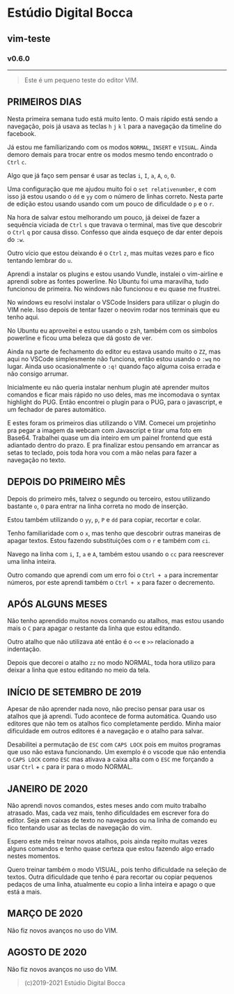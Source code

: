 # Estúdio Digital Bocca

## vim-teste

### v0.6.0

---

> Este é um pequeno teste do editor VIM.

## PRIMEIROS DIAS

Nesta primeira semana tudo está muito lento. O mais rápido está sendo a navegação, pois já usava as teclas `h` `j` `k` `l` para a navegação da timeline do facebook.

Já estou me famíliarizando com os modos `NORMAL`, `INSERT` e `VISUAL`. Ainda demoro demais para trocar entre os modos mesmo tendo encontrado o `Ctrl` `c`.

Algo que já faço sem pensar é usar as teclas `i`, `I`, `a`, `A`, `o`, `O`.

Uma configuração que me ajudou muito foi o `set relativenumber`, e com isso já estou usando o `dd` e `yy` com o número de linhas correto. Nesta parte de edição estou usando usando com um pouco de dificuldade o `p` e o `r`.

Na hora de salvar estou melhorando um pouco, já deixei de fazer a sequência viciada de `Ctrl` `s` que travava o terminal, mas tive que descobrir o `Ctrl` `q` por causa disso. Confesso que ainda esqueço de dar enter depois do `:w`.

Outro vício que estou deixando é o `Ctrl` `z`, mas muitas vezes paro e fico tentando lembrar do `u`.

Aprendi a instalar os plugins e estou usando Vundle, instalei o vim-airline e aprendi sobre as fontes powerline. No Ubuntu foi uma maravilha, tudo funcionou de primeira. No windows não funcionou e eu quase me frustrei.

No windows eu resolvi instalar o VSCode Insiders para utilizar o plugin do VIM nele. Isso depois de tentar fazer o neovim rodar nos terminais que eu tenho aqui.

No Ubuntu eu aproveitei e estou usando o zsh, também com os simbolos powerline e ficou uma beleza que dá gosto de ver.

Ainda na parte de fechamento do editor eu estava usando muito o `ZZ`, mas aqui no VSCode simplesmente não funciona, então estou usando o `:wq` no lugar. Ainda uso ocasionalmente o `:q!` quando faço alguma coisa errada e não consigo arrumar.

Inicialmente eu não queria instalar nenhum plugin até aprender muitos comandos e ficar mais rápido no uso deles, mas me incomodava o syntax highlight do PUG. Então encontrei o plugin para o PUG, para o javascript, e um fechador de pares automático.

E estes foram os primeiros dias utilizando o VIM. Comecei um projetinho pra pegar a imagem da webcam com Javascript e tirar uma foto em Base64. Trabalhei quase um dia inteiro em um painel frontend que está adiantado dentro do prazo. E pra finalizar estou pensando em arrancar as setas to teclado, pois toda hora vou com a mão nelas para fazer a navegação no texto.

## DEPOIS DO PRIMEIRO MÊS

Depois do primeiro mês, talvez o segundo ou terceiro, estou utilizando bastante `o`, `O` para entrar na linha correta no modo de inserção.

Estou também utilizando o `yy`, `p`, `P` e `dd` para copiar, recortar e colar.

Tenho familiaridade com o `x`, mas tenho que descobrir outras maneiras de apagar textos. Estou fazendo substituições com o `r` e também com `ci`.

Navego na linha com `i`, `I`, `a` e `A`, também estou usando o `cc` para reescrever uma linha inteira.

Outro comando que aprendi com um erro foi o `Ctrl + a` para incrementar números, por este aprendi também o `Ctrl + x` para fazer o decremento.

## APÓS ALGUNS MESES

Não tenho aprendido muitos novos comando ou atalhos, mas estou usando mais o `C` para apagar o restante da linha que estou editando.

Outro atalho que não utilizava até então é o `<<` e `>>` relacionado a indentação.

Depois que decorei o atalho `zz` no modo NORMAL, toda hora utilizo para deixar a linha que estou editando no meio da tela.

## INÍCIO DE SETEMBRO DE 2019

Apesar de não aprender nada novo, não preciso pensar para usar os atalhos que já aprendi. Tudo acontece de forma automática. Quando uso editores que não tem os atalhos fico completamente perdido. Minha maior dificuldade em outros editores é a navegação e o atalho para salvar.

Desabilitei a permutação de `ESC` com `CAPS LOCK` pois em muitos programas que uso não estava funcionando. Um exemplo é o vscode que não entendia o `CAPS LOCK` como `ESC` mas ativava a caixa alta com o `ESC` me forçando a usar `Ctrl` + `c` para ir para o modo NORMAL.

## JANEIRO DE 2020

Não aprendi novos comandos, estes meses ando com muito trabalho atrasado. Mas, cada vez mais, tenho dificuldades em escrever fora do editor. Seja em caixas de texto no navegados ou na linha de comando eu fico tentando usar as teclas de navegação do vim.

Espero este mês treinar novos atalhos, pois ainda repito muitas vezes alguns comandos e tenho quase certeza que estou fazendo algo errado nestes momentos.

Quero treinar também o modo VISUAL, pois tenho dificuldade na seleção de textos. Outra dificuldade que tenho é para recortar ou copiar pequenos pedaços de uma linha, atualmente eu copio a linha inteira e apago o que está a mais.

## MARÇO DE 2020

Não fiz novos avanços no uso do VIM.

## AGOSTO DE 2020

Não fiz novos avanços no uso do VIM.

> (c)2019-2021 Estúdio Digital Bocca
